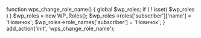 function wps_change_role_name() {
global $wp_roles;
if ( ! isset( $wp_roles ) )
$wp_roles = new WP_Roles();
$wp_roles->roles['subscriber']['name'] = 'Новичок';
$wp_roles->role_names['subscriber'] = 'Новичок';
}
add_action('init', 'wps_change_role_name');
